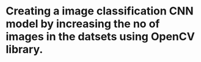# Creating a image classification CNN model by increasing the no of images in the datsets using OpenCV library.

